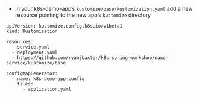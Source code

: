
*   In your k8s-demo-app’s `kustomize/base/kustomization.yaml` add a new resource pointing to the new app’s `kustomize` directory


```
apiVersion: kustomize.config.k8s.io/v1beta1
kind: Kustomization

resources:
  - service.yaml
  - deployment.yaml
  - https://github.com/ryanjbaxter/k8s-spring-workshop/name-service/kustomize/base

configMapGenerator:
  - name: k8s-demo-app-config
    files:
      - application.yaml
```